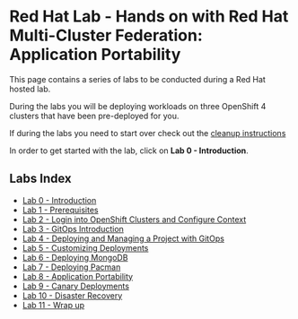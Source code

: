 # Red Hat Lab - Hands on with Red Hat Multi-Cluster Federation: Application Portability

This page contains a series of labs to be conducted during a Red Hat hosted lab.

During the labs you will be deploying workloads on three OpenShift 4 clusters that have been pre-deployed for you.

If during the labs you need to start over check out the [cleanup instructions](./cleanup-instructions.md)

In order to get started with the lab, click on **Lab 0 - Introduction**.

## Labs Index

* [Lab 0 - Introduction](./intro.md)<br>
* [Lab 1 - Prerequisites](./1.md)<br>
* [Lab 2 - Login into OpenShift Clusters and Configure Context](./2.md)<br>
* [Lab 3 - GitOps Introduction](./3.md)<br>
* [Lab 4 - Deploying and Managing a Project with GitOps](./4.md)<br>
* [Lab 5 - Customizing Deployments](./5.md)<br>
* [Lab 6 - Deploying MongoDB](./6.md)<br>
* [Lab 7 - Deploying Pacman](./7.md)<br>
* [Lab 8 - Application Portability](./8.md)<br>
* [Lab 9 - Canary Deployments](./9.md)<br>
* [Lab 10 - Disaster Recovery](./10.md)<br>
* [Lab 11 - Wrap up](./11.md)<br>
